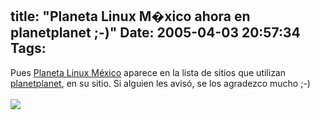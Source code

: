 title: "Planeta Linux M�xico ahora en planetplanet ;-)"
Date: 2005-04-03 20:57:34
Tags: 
---
Pues <a href="http://www.planetalinux.com.mx" target="_blank">Planeta Linux México</a> aparece en la lista de sitios que utilizan <a href="http://www.planetplanet.org" target="_blank">planetplanet</a>, en su sitio. Si alguien les avisó, se los agradezco mucho ;-)<br/><br/><a href="http://www.damog.net/files/pics/planetplanet.png" target="_blank"><img vspace="0" hspace="0" border="0" src="http://www.damog.net/files/pics/planetplanet-mini.png"/></a><br/><br/><br/>
